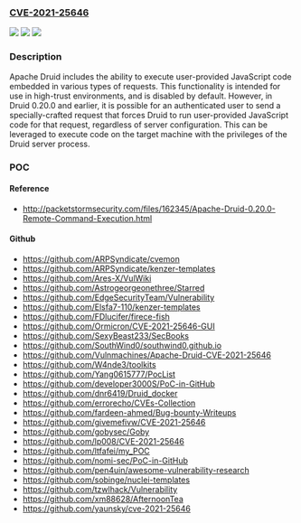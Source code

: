 ### [CVE-2021-25646](https://cve.mitre.org/cgi-bin/cvename.cgi?name=CVE-2021-25646)
![](https://img.shields.io/static/v1?label=Product&message=Apache%20Druid&color=blue)
![](https://img.shields.io/static/v1?label=Version&message=0.20.0%20and%20earlier%3C%3D%200.20.0%20&color=brighgreen)
![](https://img.shields.io/static/v1?label=Vulnerability&message=Remote%20code%20execution&color=brighgreen)

### Description

Apache Druid includes the ability to execute user-provided JavaScript code embedded in various types of requests. This functionality is intended for use in high-trust environments, and is disabled by default. However, in Druid 0.20.0 and earlier, it is possible for an authenticated user to send a specially-crafted request that forces Druid to run user-provided JavaScript code for that request, regardless of server configuration. This can be leveraged to execute code on the target machine with the privileges of the Druid server process.

### POC

#### Reference
- http://packetstormsecurity.com/files/162345/Apache-Druid-0.20.0-Remote-Command-Execution.html

#### Github
- https://github.com/ARPSyndicate/cvemon
- https://github.com/ARPSyndicate/kenzer-templates
- https://github.com/Ares-X/VulWiki
- https://github.com/Astrogeorgeonethree/Starred
- https://github.com/EdgeSecurityTeam/Vulnerability
- https://github.com/Elsfa7-110/kenzer-templates
- https://github.com/FDlucifer/firece-fish
- https://github.com/Ormicron/CVE-2021-25646-GUI
- https://github.com/SexyBeast233/SecBooks
- https://github.com/SouthWind0/southwind0.github.io
- https://github.com/Vulnmachines/Apache-Druid-CVE-2021-25646
- https://github.com/W4nde3/toolkits
- https://github.com/Yang0615777/PocList
- https://github.com/developer3000S/PoC-in-GitHub
- https://github.com/dnr6419/Druid_docker
- https://github.com/errorecho/CVEs-Collection
- https://github.com/fardeen-ahmed/Bug-bounty-Writeups
- https://github.com/givemefivw/CVE-2021-25646
- https://github.com/gobysec/Goby
- https://github.com/lp008/CVE-2021-25646
- https://github.com/ltfafei/my_POC
- https://github.com/nomi-sec/PoC-in-GitHub
- https://github.com/pen4uin/awesome-vulnerability-research
- https://github.com/sobinge/nuclei-templates
- https://github.com/tzwlhack/Vulnerability
- https://github.com/xm88628/AfternoonTea
- https://github.com/yaunsky/cve-2021-25646

